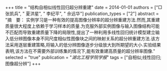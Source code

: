 +++
title = "结构自相似线性回归超分辨重建"
date = 2014-01-01
authors = ["□ 张凯兵", " 夏洪星", " 李纪平", " 佘远华"]
publication_types = ["2"]
abstract = "摘　要： 实例学习是一种有效的提高图像分辨率的超分辨重建方法.然而,其重建质量很大程度上依赖于学习样本的质量.为克服外部实例图像与输入图像结构可能不匹配而导致重建质量下降的局限性,提出了一种利用多线性回归统计模型建立输入低分辨图像本身不同尺度相似性图像块之间的映射关系的超分辨重建方法.该方法采用逐层重建策略,将输入的低分辨图像逐步分级放大到所期望的大小.实验结果表明,该方法在不需要外部训练集的情况下,能有效重建高质量的超分辨率图像."
selected = "true"
publication = "*湖北工程学院学报*"
tags = ["自相似;线性回归;图像超分辨"]
+++

